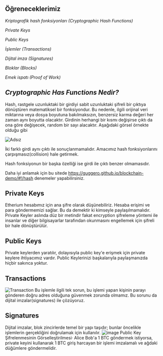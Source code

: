 **Öğreneceklerimiz**
----------------------------------------------------------------------

*Kriptografik hash fonksiyonları (Cryptographic Hash Functions)*

*Private Keys*

*Public Keys*

*İşlemler (Transactions)*

*Dijital imza (Signatures)*

*Bloklar (Blocks)*

*Emek ispatı (Proof of Work)*

*Cryptographic Has Functions Nedir?*
----------------------------------------------------------------------

Hash, rastgele uzunluktaki bir girdiyi sabit uzunluktaki şifreli bir çıktıya dönüştüren matematiksel bir fonksiyondur. Bu nedenle, ilgili orijinal veri miktarına veya dosya boyutuna bakılmaksızın, benzersiz karma değeri her zaman aynı boyutta olacaktır. Girdinin herhangi bir kısmı değişirse çıktı da ona göre değişecek, random bir sayı alacaktır. Aşağıdaki görsel örnekte olduğu gibi


![Adsız](https://user-images.githubusercontent.com/68228757/147839817-8ba0a210-fe95-4554-a7f5-5440116ea441.png)

İki farklı girdi aynı çıktı ile sonuçlanmamalıdır. Amacımız hash fonksiyonlarını çarpışmasız(collision) hale getirmek.

Hash fonksiyonun bir başka özelliği ise girdi ile çıktı benzer olmamasıdır.

Daha iyi anlamak için bu sitede https://guggero.github.io/blockchain-demo/#!/hash denemeler yapabilirsiniz.

Private Keys
----------------------------------------------------------------------
Etherium hesabımız için ana şifre olarak düşünebiliriz. Hesaba erişimi ve para göndermemizi sağlar. Bu da demektir ki kimseyle paylaşılmamalıdır.
Private Keyler aslında düz bir metindir fakat encryption şifreleme yöntemi ile insanlar ve diğer bilgisayarlar tarafından okunmasını engellemek için şifreli bir hale dönüştürülür.

Public Keys
----------------------------------------------------------------------
Private keylerden yaratılır, dolayısıyla public key'e erişmek için private keylere ihtiyacımız vardır. Public Keylerinizi başkalarıyla paylaşmanızda hiçbir sakınca yoktur.

Transactions
----------------------------------------------------------------------
![Transaction](https://user-images.githubusercontent.com/68228757/147841057-d2593ffb-fdd4-4cd1-a80e-2176b52d8067.png)
Bu işlemle ilgili tek sorun, bu işlemi yapan kişinin parayı gönderen doğru adres olduğuna güvenmek zorunda olmamız. Bu sorunu da dijital imzalar(signatures) ile çözüyoruz.

Signatures
----------------------------------------------------------------------
Dijital imzalar, blok zincirlerde temel bir yapı taşıdır; bunlar öncelikle işlemlerin gerçekliğini doğrulamak için kullanılır.
![image](https://user-images.githubusercontent.com/68228757/147846138-093d2b8c-e730-402b-a8f8-de0fa0a9e181.png)
Public Key Şifrelenmesinin Görselleştirilmesi·
Alice Bob'a 1 BTC göndermek istiyorsa, private keyini kullanarak 1 BTC giriş harcayan bir işlemi imzalamalı ve ağdaki düğümlere göndermelidir.

